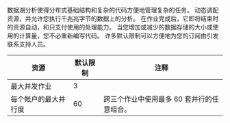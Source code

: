 数据湖分析使得分布式基础结构和复杂的代码方便地管理复杂的任务。 动态调配资源，并允许您执行千兆兆字节的数据上的分析。 在作业完成后，它即将结束时的资源自动，和只支付使用的处理能力。 当您增加或减少的数据存储的大小或使用的计算量，您不必重新编写代码。 许多默认限制可以方便地为您的订阅由引发联系支持人员。 

**资源** | **默认限制** | **注释**
-------- | ------------- | -------------
最大并发作业 | 3 
每个帐户的最大并行度 | 60 | 跨三个作业中使用最多 60 套并行的任意组合。
